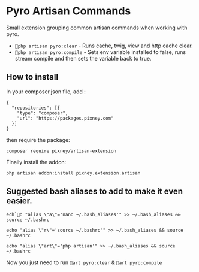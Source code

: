 # Pyro Artisan Commands
Small extension grouping common artisan commands when working with pyro. 

* `php artisan pyro:clear` - Runs cache, twig, view and http cache clear.
* `php artisan pyro:compile` - Sets env variable installed to false, runs stream compile and then sets the variable back to true.

## How to install
In your composer.json file, add :

```
{
  "repositories": [{
    "type": "composer",
    "url": "https://packages.pixney.com"
  }]
}
```

then require the package:
```
composer require pixney/artisan-extension
```

Finally install the addon:
```
php artisan addon:install pixney.extension.artisan
```

## Suggested bash aliases to add to make it even easier.

```
ech`o "alias \"a\"='nano ~/.bash_aliases'" >> ~/.bash_aliases && source ~/.bashrc
```

```
echo "alias \"r\"='source ~/.bashrc'" >> ~/.bash_aliases && source ~/.bashrc
```

```
echo "alias \"art\"='php artisan'" >> ~/.bash_aliases && source ~/.bashrc
```

Now you just need to run `art pyro:clear` & `art pyro:compile`
